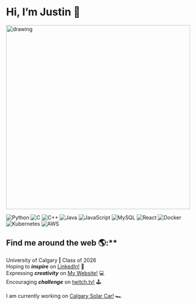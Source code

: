 # Hi, I’m Justin 👋 
<img src="https://user-images.githubusercontent.com/113923596/202375268-e6499fbd-1221-4926-9d7b-ea586e2da08c.png" alt="drawing" width="500"/>
<br>

![Python](https://img.shields.io/badge/python-3670A0?style=for-the-badge&logo=python&logoColor=ffdd54)
![C](https://img.shields.io/badge/c-%2300599C.svg?style=for-the-badge&logo=c&logoColor=white)
![C++](https://img.shields.io/badge/c++-%2300599C.svg?style=for-the-badge&logo=c%2B%2B&logoColor=white)
![Java](https://img.shields.io/badge/java-%23ED8B00.svg?style=for-the-badge&logo=openjdk&logoColor=white)
![JavaScript](https://img.shields.io/badge/javascript-%23323330.svg?style=for-the-badge&logo=javascript&logoColor=%23F7DF1E)
	![MySQL](https://img.shields.io/badge/mysql-%2300f.svg?style=for-the-badge&logo=mysql&logoColor=white)
![React](https://img.shields.io/badge/react-%2320232a.svg?style=for-the-badge&logo=react&logoColor=%2361DAFB)
![Docker](https://img.shields.io/badge/docker-%230db7ed.svg?style=for-the-badge&logo=docker&logoColor=white)
![Kubernetes](https://img.shields.io/badge/kubernetes-%23326ce5.svg?style=for-the-badge&logo=kubernetes&logoColor=white)
![AWS](https://img.shields.io/badge/AWS-%23FF9900.svg?style=for-the-badge&logo=amazon-aws&logoColor=white)
## Find me around the web 🌎:**
University of Calgary <strong>|</strong> Class of 2026 <br>
Hoping to <strong><i>inspire</i></strong> on [LinkedIn!](https://www.linkedin.com/in/justin-pham-32a309153) 💼 <br>
Expressing <strong><i>creativity</i></strong> on [My Website!](https://justin-phxm-github-io.vercel.app/) 💻<br>
Encouraging <strong><i>challenge</i></strong> on [twitch.tv!](https://www.twitch.tv/cheziboi) 🕹<br>  

I am currently working on [Calgary Solar Car!](https://calgarysolarcar.ca/) 🏎

<!---
justin-phxm/justin-phxm is a ✨ special ✨ repository because its `README.md` (this file) appears on your GitHub profile.
You can click the Preview link to take a look at your changes.
--->
